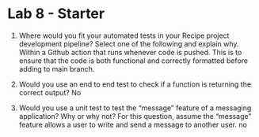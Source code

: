 # Lab 8 - Starter
1) Where would you fit your automated tests in your Recipe project development pipeline? Select one of the following and explain why.
Within a Github action that runs whenever code is pushed. This is to ensure that the code is both functional and correctly formatted before adding to main branch.

2) Would you use an end to end test to check if a function is returning the correct output? 
No
4) Would you use a unit test to test the “message” feature of a messaging application? Why or why not? For this question, assume the “message” feature allows a user to write and send a message to another user.
no
